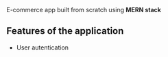 E-commerce app built from scratch using **MERN stack**

## Features of the application

- User autentication 